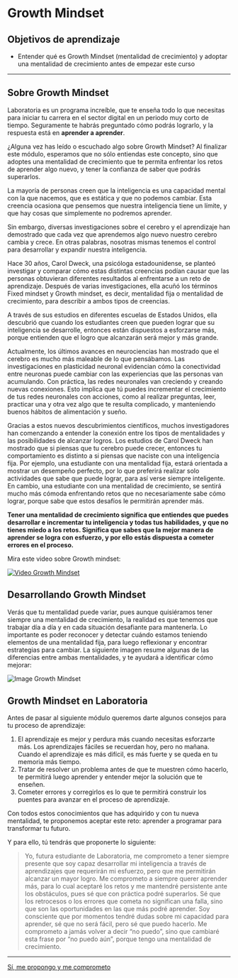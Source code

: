# Growth Mindset

## Objetivos de aprendizaje

- Entender qué es Growth Mindset (mentalidad de crecimiento) y adoptar una mentalidad de crecimiento antes de empezar este curso

***

## Sobre Growth Mindset

Laboratoria es un programa increíble, que te enseña todo lo que necesitas para iniciar tu carrera en el sector digital en un periodo muy corto de tiempo. Seguramente te habrás preguntado cómo podrás lograrlo, y la respuesta está en **aprender a aprender**.

¿Alguna vez has leído o escuchado algo sobre Growth Mindset? Al finalizar este módulo, esperamos que no sólo entiendas este concepto, sino que adoptes una mentalidad de crecimiento que te permita enfrentar los retos de aprender algo nuevo, y tener la confianza de saber que podrás superarlos.

La mayoría de personas creen que la inteligencia es una capacidad mental con la que nacemos, que es estática y que no podemos cambiar. Esta creencia ocasiona que pensemos que nuestra inteligencia tiene un límite, y que hay cosas que simplemente no podremos aprender.

Sin embargo, diversas investigaciones sobre el cerebro y el aprendizaje han demostrado que cada vez que aprendemos algo nuevo nuestro cerebro cambia y crece. En otras palabras, nosotras mismas tenemos el control para desarrollar y expandir nuestra inteligencia.

Hace 30 años, Carol Dweck, una psicóloga estadounidense, se planteó investigar y comparar cómo estas distintas creencias podían causar que las personas obtuvieran diferentes resultados al enfrentarse a un reto de aprendizaje. Después de varias investigaciones, ella acuñó los términos Fixed mindset y Growth mindset, es decir, mentalidad fija o mentalidad de crecimiento, para describir a ambos tipos de creencias.

A través de sus estudios en diferentes escuelas de Estados Unidos, ella descubrió que cuando los estudiantes creen que pueden lograr que su inteligencia se desarrolle, entonces están dispuestos a esforzarse más, porque entienden que el logro que alcanzarán será mejor y más grande.

Actualmente, los últimos avances en neurociencias han mostrado que el cerebro es mucho más maleable de lo que pensábamos. Las investigaciones en plasticidad neuronal evidencian cómo la conectividad entre neuronas puede cambiar con las experiencias que las personas van acumulando. Con práctica, las redes neuronales van creciendo y creando nuevas conexiones. Esto implica que tú puedes incrementar el crecimiento de tus redes neuronales con acciones, como al realizar preguntas, leer, practicar una y otra vez algo que te resulta complicado, y manteniendo buenos hábitos de alimentación y sueño.

Gracias a estos nuevos descubrimientos científicos, muchos investigadores han comenzando a entender la conexión entre los tipos de mentalidades y las posibilidades de alcanzar logros. Los estudios de Carol Dweck han mostrado que si piensas que tu cerebro puede crecer, entonces tu comportamiento es distinto a si piensas que naciste con una inteligencia fija. Por ejemplo, una estudiante con una mentalidad fija, estará orientada a mostrar un desempeño perfecto, por lo que preferirá realizar solo actividades que sabe que puede lograr, para así verse siempre inteligente. En cambio, una estudiante con una mentalidad de crecimiento, se sentirá mucho más cómoda enfrentando retos que no necesariamente sabe cómo lograr, porque sabe que estos desafíos le permitirán aprender más.

**Tener una mentalidad de crecimiento significa que entiendes que puedes desarrollar e incrementar tu inteligencia y todas tus habilidades, y que no tienes miedo a los retos. Significa que sabes que la mejor manera de aprender se logra con esfuerzo, y por ello estás dispuesta a cometer errores en el proceso.**

Mira este video sobre Growth mindset:

[![Video Growth Mindset](http://img.youtube.com/vi/pN34FNbOKXc/0.jpg)](http://www.youtube.com/watch?v=pN34FNbOKXc)


## Desarrollando Growth Mindset

Verás que tu mentalidad puede variar, pues aunque quisiéramos tener siempre una mentalidad de crecimiento, la realidad es que tenemos que trabajar día a día y en cada situación desafiante para mantenerla. Lo importante es poder reconocer y detectar cuándo estamos teniendo elementos de una mentalidad fija, para luego reflexionar y encontrar estrategias para cambiar.
La siguiente imagen resume algunas de las diferencias entre ambas mentalidades, y te ayudará a identificar cómo mejorar:

![Image Growth Mindset](https://infoes.examtime.com/files/2015/10/Mentalidad-Fija-vs-Mentalidad-de-Crecimiento.jpg)

## Growth Mindset en Laboratoria

Antes de pasar al siguiente módulo queremos darte algunos consejos para tu proceso de aprendizaje:

1. El aprendizaje es mejor y perdura más cuando necesitas esforzarte más. Los aprendizajes fáciles se recuerdan hoy, pero no mañana. Cuando el aprendizaje es más difícil, es más fuerte y se queda en tu memoria más tiempo.
2. Tratar de resolver un problema antes de que te muestren cómo hacerlo, te permitirá luego aprender y entender mejor la solución que te enseñen.
3. Cometer errores y corregirlos es lo que te permitirá construir los puentes para avanzar en el proceso de aprendizaje.

Con todos estos conocimientos que has adquirido y con tu nueva mentalidad, te proponemos aceptar este reto: aprender a programar para transformar tu futuro.

Y para ello, tú tendrás que proponerte lo siguiente:

> Yo, futura estudiante de Laboratoria, me comprometo a tener siempre presente que soy capaz desarrollar mi inteligencia a través de aprendizajes que requerirán mi esfuerzo, pero que me permitirán alcanzar un mayor logro. Me comprometo a siempre querer aprender más, para lo cual aceptaré los retos y me mantendré persistente ante los obstáculos, pues sé que con práctica podré superarlos. Sé que los retrocesos o los errores que cometa no significan una falla, sino que son las oportunidades en las que más podré aprender. Soy consciente que por momentos tendré dudas sobre mi capacidad para aprender, sé que no será fácil, pero sé que puedo hacerlo. Me comprometo a jamás volver a decir “no puedo”, sino que cambiaré esta frase por “no puedo aún”, porque tengo una mentalidad de crecimiento.

***

[Sí, me propongo y me comprometo](02-why-learn-to-code.md)
